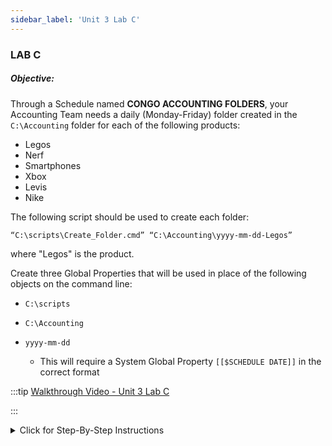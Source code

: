 ```yaml
---
sidebar_label: 'Unit 3 Lab C'
---
```


### LAB C

##### Objective:

Through a Schedule named **CONGO ACCOUNTING FOLDERS**, your Accounting Team needs a daily (Monday-Friday) folder created in the ```C:\Accounting``` folder for each of the following products:

* Legos
* Nerf
* Smartphones
* Xbox
* Levis
* Nike

The following script should be used to create each folder:

```
“C:\scripts\Create_Folder.cmd” “C:\Accounting\yyyy-mm-dd-Legos”
```
where "Legos" is the product.

Create three Global Properties that will be used in place of the following objects on the command line:

*	```C:\scripts```
*	```C:\Accounting```
*	```yyyy-mm-dd```

    *	This will require a System Global Property ```[[$SCHEDULE DATE]]``` in the correct format

<!--
<div>
<video width="320" height="240" controls>
  <source src="videobasic/U3LabC.mp4" type="video/mp4"></source>
Your browser does not support the video tag.
</video>
</div>
-->

:::tip [Walkthrough Video - Unit 3 Lab C](../static/videobasic/U3LabC.mp4)

:::

<details>

<summary>Click for Step-By-Step Instructions</summary>

**Lab Instructions**:  

*	Create a Schedule named **Congo Accounting Folders**  
*	**Saturdays** and **Sundays** are **non-working days**  
*	**Auto-build** the Schedule ```7``` days in advance for ```1``` day  
*	**Auto-delete** the Schedule for ```7``` days ago
*	Add **Documentation** for the Schedule  
*	Create a **Windows Job** for each of the products in the introduction   
*	Name each **Job** the same as its **product name**  
*	This Job needs to run as the ```SMATRAINING\SMAUSER``` User ID  
*	This Job needs to run on the **SMATRAINING** machine  
*	Use the following **command line** replacing the three objects specified above with **Global Properties**:   

```
“C:\scripts\Create_Folder.cmd” “C:\Accounting\yyyy-mm-dd-Legos”
```  

:::note
Remember that each Job is assigned to a product and the folder name must match the product
:::

*	The Job must run **Monday-Friday**
*	The Jobs must be **Tagged** according to the product line (**Toys**,**Electronics**, and **Clothing**)
*	The Jobs must run in the following order with each Job requiring the Job before it:
    *	Legos
    *	Nerf
    *	Smartphones
    *	Xbox
    *	Levis
    *	Nike
*	Build the Schedule for today and tomorrow (Released)
*	Use Solution Manager Operations View to check if the Jobs complete ok
*	After all Jobs are finished, check that **all** folders were created

</details>